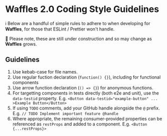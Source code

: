 # Waffles 2.0 Coding Style Guidelines

ℹ️ Below are a handful of simple rules to adhere to when developing for **Waffles**, for those that ESLint / Prettier won't handle.

🚧 Please note, these are still under construction and so may change as **Waffles** grows.

## Guidelines

1. Use kebab-case for file names.
2. Use regular fuction declaration (`function() {}`), including for functional components
3. Use arrow function declaration (`() => {}`) for anonymous functions.
4. For targetting components in tests directly (both e2e and unit), use the `data-testid` property. E.g. `<Button data-testid="example-button" ... >Example Button</Button>`
5. If using `TODO` comments, add your GitHub handle alongside the `@` prefix. E.g. `// TODO Implement important feature @handle`
6. Where appropriate, the remaining consumer-provided properties can be referenced as `restProps` and added to a component. E.g. `<Button {...restProps}>`

